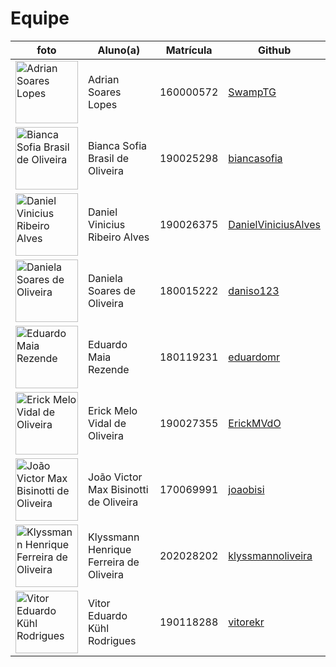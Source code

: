 # Equipe


|foto| Aluno(a) | Matrícula    | Github  |
| -- | -- |----- |----
|<img src="https://avatars.githubusercontent.com/u/66492055?v=4" alt="Adrian Soares Lopes" width="100"> | Adrian Soares Lopes | 160000572 | [SwampTG](https://github.com/SwampTG) |
|<img src="https://avatars.githubusercontent.com/u/69814402?v=4" alt="Bianca Sofia Brasil de Oliveira" width="100"> | Bianca Sofia Brasil de Oliveira | 190025298 |[biancasofia](https://github.com/biancasofia) |
|<img src="https://avatars.githubusercontent.com/u/52768341?v=4" alt="Daniel Vinicius Ribeiro Alves" width="100"> | Daniel Vinicius Ribeiro Alves | 190026375 | [DanielViniciusAlves](https://github.com/DanielViniciusAlves)|
|<img src="assets/dani.jpeg" alt="Daniela Soares de Oliveira" width="100"> | Daniela Soares de Oliveira | 180015222 | [daniso123](https://github.com/daniso123)|
|<img src="https://avatars.githubusercontent.com/u/47648859?v=4" alt="Eduardo Maia Rezende" width="100"> | Eduardo Maia Rezende | 180119231 | [eduardomr](https://github.com/eduardomr) |
|<img src="https://avatars.githubusercontent.com/u/48844857?v=4" alt="Erick Melo Vidal de Oliveira" width="100">| Erick Melo Vidal de Oliveira | 190027355 | [ErickMVdO](https://github.com/ErickMVdO)|
|<img src="https://avatars.githubusercontent.com/u/111386960?v=4" alt="João Victor Max Bisinotti de Oliveira" width="100"> | João Victor Max Bisinotti de Oliveira | 170069991 | [joaobisi](https://github.com/joaobisi)|
|<img src="https://avatars.githubusercontent.com/u/56873266?v=4" alt="Klyssmann Henrique Ferreira de Oliveira" width="100"> | Klyssmann Henrique Ferreira de Oliveira | 202028202 | [klyssmannoliveira](https://github.com/klyssmannoliveira)|
|<img src="https://avatars.githubusercontent.com/u/56610229?v=4" alt="Vitor Eduardo Kühl Rodrigues" width="100"> | Vitor Eduardo Kühl Rodrigues | 190118288 | [vitorekr](https://github.com/vitorekr) |



